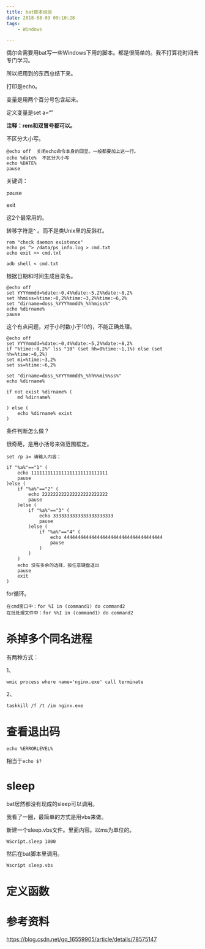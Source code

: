 ```yaml
---
title: bat脚本经验
date: 2018-08-03 09:10:28
tags:
	- Windows

---
```




偶尔会需要用bat写一些Windows下用的脚本。都是很简单的。我不打算花时间去专门学习。

所以把用到的东西总结下来。



打印是echo。

变量是用两个百分号包含起来。

定义变量是set a=“”

**注释：rem和双冒号都可以。**

不区分大小写。

```
@echo off  关闭echo命令本身的回显。一般都要加上这一行。
echo %date%  不区分大小写
echo %DATE%
pause
```

关键词：

pause

exit

这2个最常用的。

转移字符是^ 。而不是类Unix里的反斜杠。

```
rem "check daemon existence"
echo ps ^> /data/ps_info.log > cmd.txt 
echo exit >> cmd.txt

adb shell < cmd.txt
```



根据日期和时间生成目录名。

```
@echo off
set YYYYmmdd=%date:~0,4%%date:~5,2%%date:~8,2%
set hhmiss=%time:~0,2%%time:~3,2%%time:~6,2%
set "dirname=doss_%YYYYmmdd%_%hhmiss%"
echo %dirname%
pause
```

这个有点问题，对于小时数小于10的，不能正确处理。

```
@echo off
set YYYYmmdd=%date:~0,4%%date:~5,2%%date:~8,2%
if "%time:~0,2%" lss "10" (set hh=0%time:~1,1%) else (set hh=%time:~0,2%)
set mi=%time:~3,2%
set ss=%time:~6,2%

set "dirname=doss_%YYYYmmdd%_%hh%%mi%%ss%"
echo %dirname%

if not exist %dirname% (
	md %dirname%
	
) else (
	echo %dirname% exist
)
```



条件判断怎么做？

很奇葩，是用小括号来做范围框定。

```
set /p a= 请输入内容：

if "%a%"=="1" (
    echo 1111111111111111111111111111
    pause
)else (
    if "%a%"=="2" (
        echo 222222222222222222222222
        pause
    )else (
        if "%a%"=="3" (
            echo 3333333333333333333333
            pause
        )else (
            if "%a%"=="4" (
                echo 444444444444444444444444444444444444
                pause
            )
        )
    )
    echo 没有多余的选择，按任意键盘退出
    pause
    exit
)
```



for循环。

```
在cmd窗口中：for %I in (command1) do command2 
在批处理文件中：for %%I in (command1) do command2
```





# 杀掉多个同名进程

有两种方式：

1、

```
wmic process where name='nginx.exe' call terminate
```

2、

```
taskkill /f /t /im nginx.exe
```



# 查看退出码

```
echo %ERRORLEVEL%
```

相当于`echo $?`



# sleep

bat居然都没有现成的sleep可以调用。

我看了一圈，最简单的方式是用vbs来做。

新建一个sleep.vbs文件。里面内容。以ms为单位的。

```
WScript.sleep 1000
```

然后在bat脚本里调用。

```
Wscript sleep.vbs
```



# 定义函数



# 参考资料



https://blog.csdn.net/qq_16559905/article/details/78575147

